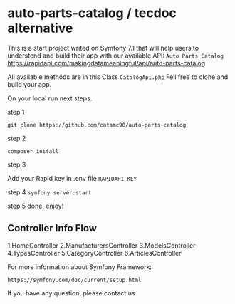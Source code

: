 # auto-parts-catalog / tecdoc alternative


This is a start project writed on Symfony 7.1 that will help users to understend and build their app with our available API:
`Auto Parts Catalog`
https://rapidapi.com/makingdatameaningful/api/auto-parts-catalog


All available methods are in this Class `CatalogApi.php`
Fell free to clone and build your app.

On your local run next steps.

step 1

`git clone https://github.com/catamc90/auto-parts-catalog`

step 2

`composer install`

step 3

Add your Rapid key in .env file
`RAPIDAPI_KEY`

step 4
`symfony server:start`

step 5
done, enjoy!

## Controller Info Flow

1.HomeController
2.ManufacturersController
3.ModelsController
4.TypesController
5.CategoryController
6.ArticlesController


For more information about Symfony Framework:

`https://symfony.com/doc/current/setup.html`

If you have any question, please contact us.